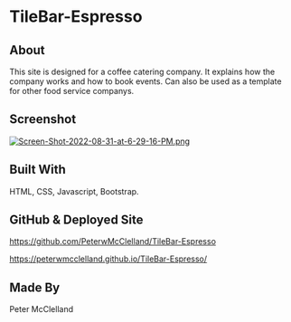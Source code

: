 # TileBar-Espresso

## About
This site is designed for a coffee catering company.
It explains how the company works and how to book events. Can 
also be used as a template for other food service companys.

## Screenshot
[![Screen-Shot-2022-08-31-at-6-29-16-PM.png](https://i.postimg.cc/q7mCFtLQ/Screen-Shot-2022-08-31-at-6-29-16-PM.png)](https://postimg.cc/4K9d7xjh)

## Built With
HTML, CSS, Javascript, Bootstrap.

## GitHub & Deployed Site
https://github.com/PeterwMcClelland/TileBar-Espresso

https://peterwmcclelland.github.io/TileBar-Espresso/

## Made By
Peter McClelland